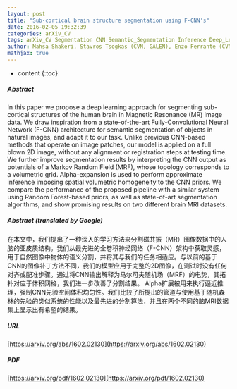 ```yaml
---
layout: post
title: "Sub-cortical brain structure segmentation using F-CNN's"
date: 2016-02-05 19:32:39
categories: arXiv_CV
tags: arXiv_CV Segmentation CNN Semantic_Segmentation Inference Deep_Learning
author: Mahsa Shakeri, Stavros Tsogkas (CVN, GALEN), Enzo Ferrante (CVN, GALEN), Sarah Lippe, Samuel Kadoury, Nikos Paragios (CVN, GALEN), Iasonas Kokkinos (CVN, GALEN)
mathjax: true
---
```


* content
{:toc}

##### Abstract
In this paper we propose a deep learning approach for segmenting sub-cortical structures of the human brain in Magnetic Resonance (MR) image data. We draw inspiration from a state-of-the-art Fully-Convolutional Neural Network (F-CNN) architecture for semantic segmentation of objects in natural images, and adapt it to our task. Unlike previous CNN-based methods that operate on image patches, our model is applied on a full blown 2D image, without any alignment or registration steps at testing time. We further improve segmentation results by interpreting the CNN output as potentials of a Markov Random Field (MRF), whose topology corresponds to a volumetric grid. Alpha-expansion is used to perform approximate inference imposing spatial volumetric homogeneity to the CNN priors. We compare the performance of the proposed pipeline with a similar system using Random Forest-based priors, as well as state-of-art segmentation algorithms, and show promising results on two different brain MRI datasets.

##### Abstract (translated by Google)
在本文中，我们提出了一种深入的学习方法来分割磁共振（MR）图像数据中的人脑的亚皮质结构。我们从最先进的全卷积神经网络（F-CNN）架构中获取灵感，用于自然图像中物体的语义分割，并将其与我们的任务相适应。与以前的基于CNN的图像补丁方法不同，我们的模型应用于完整的2D图像，在测试时没有任何对齐或配准步骤。通过将CNN输出解释为马尔可夫随机场（MRF）的电势，其拓扑对应于体积网格，我们进一步改善了分割结果。 Alpha扩展被用来执行逼近推理，强制CNN先验空间体积均匀性。我们比较了所提出的管道与使用基于随机森林的先验的类似系统的性能以及最先进的分割算法，并且在两个不同的脑MRI数据集上显示出有希望的结果。

##### URL
[https://arxiv.org/abs/1602.02130](https://arxiv.org/abs/1602.02130)

##### PDF
[https://arxiv.org/pdf/1602.02130](https://arxiv.org/pdf/1602.02130)

